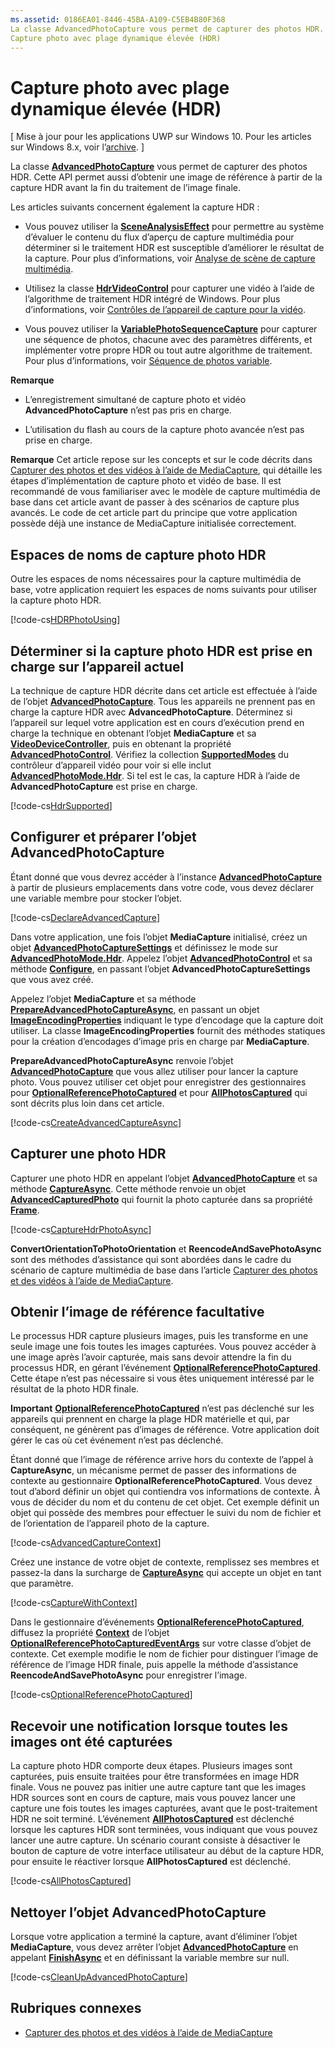 ```yaml
---
ms.assetid: 0186EA01-8446-45BA-A109-C5EB4B80F368
La classe AdvancedPhotoCapture vous permet de capturer des photos HDR.
Capture photo avec plage dynamique élevée (HDR)
---
```


# Capture photo avec plage dynamique élevée (HDR)

\[ Mise à jour pour les applications UWP sur Windows 10. Pour les articles sur Windows 8.x, voir l’[archive](http://go.microsoft.com/fwlink/p/?linkid=619132). \]


La classe [**AdvancedPhotoCapture**](https://msdn.microsoft.com/library/windows/apps/mt181386) vous permet de capturer des photos HDR. Cette API permet aussi d’obtenir une image de référence à partir de la capture HDR avant la fin du traitement de l’image finale.

Les articles suivants concernent également la capture HDR :

-   Vous pouvez utiliser la [**SceneAnalysisEffect**](https://msdn.microsoft.com/library/windows/apps/dn948902) pour permettre au système d’évaluer le contenu du flux d’aperçu de capture multimédia pour déterminer si le traitement HDR est susceptible d’améliorer le résultat de la capture. Pour plus d’informations, voir [Analyse de scène de capture multimédia](scene-analysis-for-media-capture.md).

-   Utilisez la classe [**HdrVideoControl**](https://msdn.microsoft.com/library/windows/apps/dn926680) pour capturer une vidéo à l’aide de l’algorithme de traitement HDR intégré de Windows. Pour plus d’informations, voir [Contrôles de l’appareil de capture pour la vidéo](capture-device-controls-for-video-capture.md).

-   Vous pouvez utiliser la [**VariablePhotoSequenceCapture**](https://msdn.microsoft.com/library/windows/apps/dn652564) pour capturer une séquence de photos, chacune avec des paramètres différents, et implémenter votre propre HDR ou tout autre algorithme de traitement. Pour plus d’informations, voir [Séquence de photos variable](variable-photo-sequence.md).

**Remarque**
-   L’enregistrement simultané de capture photo et vidéo **AdvancedPhotoCapture** n’est pas pris en charge.

-   L’utilisation du flash au cours de la capture photo avancée n’est pas prise en charge.

**Remarque** Cet article repose sur les concepts et sur le code décrits dans [Capturer des photos et des vidéos à l’aide de MediaCapture](capture-photos-and-video-with-mediacapture.md), qui détaille les étapes d’implémentation de capture photo et vidéo de base. Il est recommandé de vous familiariser avec le modèle de capture multimédia de base dans cet article avant de passer à des scénarios de capture plus avancés. Le code de cet article part du principe que votre application possède déjà une instance de MediaCapture initialisée correctement.

## Espaces de noms de capture photo HDR

Outre les espaces de noms nécessaires pour la capture multimédia de base, votre application requiert les espaces de noms suivants pour utiliser la capture photo HDR.

[!code-cs[HDRPhotoUsing](./code/BasicMediaCaptureWin10/cs/MainPage.xaml.cs#SnippetHDRPhotoUsing)]


## Déterminer si la capture photo HDR est prise en charge sur l’appareil actuel

La technique de capture HDR décrite dans cet article est effectuée à l’aide de l’objet [**AdvancedPhotoCapture**](https://msdn.microsoft.com/library/windows/apps/mt181386). Tous les appareils ne prennent pas en charge la capture HDR avec **AdvancedPhotoCapture**. Déterminez si l’appareil sur lequel votre application est en cours d’exécution prend en charge la technique en obtenant l’objet **MediaCapture** et sa [**VideoDeviceController**](https://msdn.microsoft.com/library/windows/apps/br226825), puis en obtenant la propriété [**AdvancedPhotoControl**](https://msdn.microsoft.com/library/windows/apps/mt147840). Vérifiez la collection [**SupportedModes**](https://msdn.microsoft.com/library/windows/apps/mt147844) du contrôleur d’appareil vidéo pour voir si elle inclut [**AdvancedPhotoMode.Hdr**](https://msdn.microsoft.com/library/windows/apps/mt147845). Si tel est le cas, la capture HDR à l’aide de **AdvancedPhotoCapture** est prise en charge.

[!code-cs[HdrSupported](./code/BasicMediaCaptureWin10/cs/MainPage.xaml.cs#SnippetHdrSupported)]

## Configurer et préparer l’objet AdvancedPhotoCapture

Étant donné que vous devrez accéder à l’instance [**AdvancedPhotoCapture**](https://msdn.microsoft.com/library/windows/apps/mt181386) à partir de plusieurs emplacements dans votre code, vous devez déclarer une variable membre pour stocker l’objet.

[!code-cs[DeclareAdvancedCapture](./code/BasicMediaCaptureWin10/cs/MainPage.xaml.cs#SnippetDeclareAdvancedCapture)]

Dans votre application, une fois l’objet **MediaCapture** initialisé, créez un objet [**AdvancedPhotoCaptureSettings**](https://msdn.microsoft.com/library/windows/apps/mt147837) et définissez le mode sur [**AdvancedPhotoMode.Hdr**](https://msdn.microsoft.com/library/windows/apps/mt147845). Appelez l’objet [**AdvancedPhotoControl**](https://msdn.microsoft.com/library/windows/apps/mt147840) et sa méthode [**Configure**](https://msdn.microsoft.com/library/windows/apps/mt147841), en passant l’objet **AdvancedPhotoCaptureSettings** que vous avez créé.

Appelez l’objet **MediaCapture** et sa méthode [**PrepareAdvancedPhotoCaptureAsync**](https://msdn.microsoft.com/library/windows/apps/mt181403), en passant un objet [**ImageEncodingProperties**](https://msdn.microsoft.com/library/windows/apps/hh700993) indiquant le type d’encodage que la capture doit utiliser. La classe **ImageEncodingProperties** fournit des méthodes statiques pour la création d’encodages d’image pris en charge par **MediaCapture**.

**PrepareAdvancedPhotoCaptureAsync** renvoie l’objet [**AdvancedPhotoCapture**](https://msdn.microsoft.com/library/windows/apps/mt181386) que vous allez utiliser pour lancer la capture photo. Vous pouvez utiliser cet objet pour enregistrer des gestionnaires pour [**OptionalReferencePhotoCaptured**](https://msdn.microsoft.com/library/windows/apps/mt181392) et pour [**AllPhotosCaptured**](https://msdn.microsoft.com/library/windows/apps/mt181387) qui sont décrits plus loin dans cet article.

[!code-cs[CreateAdvancedCaptureAsync](./code/BasicMediaCaptureWin10/cs/MainPage.xaml.cs#SnippetCreateAdvancedCaptureAsync)]

## Capturer une photo HDR

Capturer une photo HDR en appelant l’objet [**AdvancedPhotoCapture**](https://msdn.microsoft.com/library/windows/apps/mt181386) et sa méthode [**CaptureAsync**](https://msdn.microsoft.com/library/windows/apps/mt181388). Cette méthode renvoie un objet [**AdvancedCapturedPhoto**](https://msdn.microsoft.com/library/windows/apps/mt181378) qui fournit la photo capturée dans sa propriété [**Frame**](https://msdn.microsoft.com/library/windows/apps/mt181382).

[!code-cs[CaptureHdrPhotoAsync](./code/BasicMediaCaptureWin10/cs/MainPage.xaml.cs#SnippetCaptureHdrPhotoAsync)]

**ConvertOrientationToPhotoOrientation** et **ReencodeAndSavePhotoAsync** sont des méthodes d’assistance qui sont abordées dans le cadre du scénario de capture multimédia de base dans l’article [Capturer des photos et des vidéos à l’aide de MediaCapture](capture-photos-and-video-with-mediacapture.md).

## Obtenir l’image de référence facultative

Le processus HDR capture plusieurs images, puis les transforme en une seule image une fois toutes les images capturées. Vous pouvez accéder à une image après l’avoir capturée, mais sans devoir attendre la fin du processus HDR, en gérant l’événement [**OptionalReferencePhotoCaptured**](https://msdn.microsoft.com/library/windows/apps/mt181392). Cette étape n’est pas nécessaire si vous êtes uniquement intéressé par le résultat de la photo HDR finale.

**Important** [**OptionalReferencePhotoCaptured**](https://msdn.microsoft.com/library/windows/apps/mt181392) n’est pas déclenché sur les appareils qui prennent en charge la plage HDR matérielle et qui, par conséquent, ne génèrent pas d’images de référence. Votre application doit gérer le cas où cet événement n’est pas déclenché.

Étant donné que l’image de référence arrive hors du contexte de l’appel à **CaptureAsync**, un mécanisme permet de passer des informations de contexte au gestionnaire **OptionalReferencePhotoCaptured**. Vous devez tout d’abord définir un objet qui contiendra vos informations de contexte. À vous de décider du nom et du contenu de cet objet. Cet exemple définit un objet qui possède des membres pour effectuer le suivi du nom de fichier et de l’orientation de l’appareil photo de la capture.

[!code-cs[AdvancedCaptureContext](./code/BasicMediaCaptureWin10/cs/MainPage.xaml.cs#SnippetAdvancedCaptureContext)]

Créez une instance de votre objet de contexte, remplissez ses membres et passez-la dans la surcharge de [**CaptureAsync**](https://msdn.microsoft.com/library/windows/apps/mt181388) qui accepte un objet en tant que paramètre.

[!code-cs[CaptureWithContext](./code/BasicMediaCaptureWin10/cs/MainPage.xaml.cs#SnippetCaptureWithContext)]

Dans le gestionnaire d’événements [**OptionalReferencePhotoCaptured**](https://msdn.microsoft.com/library/windows/apps/mt181392), diffusez la propriété [**Context**](https://msdn.microsoft.com/library/windows/apps/mt181405) de l’objet [**OptionalReferencePhotoCapturedEventArgs**](https://msdn.microsoft.com/library/windows/apps/mt181404) sur votre classe d’objet de contexte. Cet exemple modifie le nom de fichier pour distinguer l’image de référence de l’image HDR finale, puis appelle la méthode d’assistance **ReencodeAndSavePhotoAsync** pour enregistrer l’image.

[!code-cs[OptionalReferencePhotoCaptured](./code/BasicMediaCaptureWin10/cs/MainPage.xaml.cs#SnippetOptionalReferencePhotoCaptured)]

## Recevoir une notification lorsque toutes les images ont été capturées

La capture photo HDR comporte deux étapes. Plusieurs images sont capturées, puis ensuite traitées pour être transformées en image HDR finale. Vous ne pouvez pas initier une autre capture tant que les images HDR sources sont en cours de capture, mais vous pouvez lancer une capture une fois toutes les images capturées, avant que le post-traitement HDR ne soit terminé. L’événement [**AllPhotosCaptured**](https://msdn.microsoft.com/library/windows/apps/mt181387) est déclenché lorsque les captures HDR sont terminées, vous indiquant que vous pouvez lancer une autre capture. Un scénario courant consiste à désactiver le bouton de capture de votre interface utilisateur au début de la capture HDR, pour ensuite le réactiver lorsque **AllPhotosCaptured** est déclenché.

[!code-cs[AllPhotosCaptured](./code/BasicMediaCaptureWin10/cs/MainPage.xaml.cs#SnippetAllPhotosCaptured)]

## Nettoyer l’objet AdvancedPhotoCapture

Lorsque votre application a terminé la capture, avant d’éliminer l’objet **MediaCapture**, vous devez arrêter l’objet [**AdvancedPhotoCapture**](https://msdn.microsoft.com/library/windows/apps/mt181386) en appelant [**FinishAsync**](https://msdn.microsoft.com/library/windows/apps/mt181391) et en définissant la variable membre sur null.

[!code-cs[CleanUpAdvancedPhotoCapture](./code/BasicMediaCaptureWin10/cs/MainPage.xaml.cs#SnippetCleanUpAdvancedPhotoCapture)]

## Rubriques connexes

* [Capturer des photos et des vidéos à l’aide de MediaCapture](capture-photos-and-video-with-mediacapture.md)

<!--HONumber=Mar16_HO1-->


